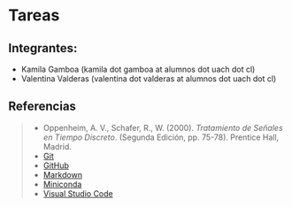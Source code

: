 # Tareas
## Integrantes:
+ Kamila Gamboa (kamila dot gamboa at alumnos dot uach dot cl)
+ Valentina Valderas (valentina dot valderas at alumnos dot uach dot cl)

## Referencias
> + Oppenheim, A. V., Schafer, R., W. (2000). *Tratamiento de Señales en Tiempo Discreto*. (Segunda Edición, pp. 75-78). Prentice Hall, Madrid.
> + [Git](https://git-scm.com/)
> + [GitHub](https://github.com/valentinavalderas/Tareas_acus099)
> + [Markdown](https://markdown.es/)
> + [Miniconda](https://docs.anaconda.com/free/miniconda/index.html)
> + [Visual Studio Code](https://code.visualstudio.com/)
